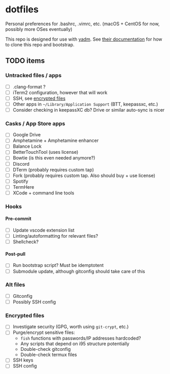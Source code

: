 # dotfiles

Personal preferences for .bashrc, .vimrc, etc. (macOS + CentOS for now, possibly more OSes eventually)

This repo is designed for use with [yadm](https://yadm.io/). See [their documentation](https://yadm.io/docs/getting_started) for how to clone this repo and bootstrap.

## TODO items

### Untracked files / apps

* [ ] .clang-format ?
* [ ] iTerm2 configuration, however that will work
* [ ] SSH, see [encrypted files](#Encrypted-files)
* [ ] Other apps in `~/Library/Application Support` (BTT, keepassxc, etc.)
* [ ] Consider checking in keepassXC db? Drive or similar auto-sync is nicer

### Casks / App Store apps

* [ ] Google Drive
* [ ] Amphetamine + Amphetamine enhancer
* [ ] Balance Lock
* [ ] BetterTouchTool (uses license)
* [ ] Bowtie (is this even needed anymore?)
* [ ] Discord
* [ ] DTerm (probably requires custom tap)
* [ ] Fork (probably requires custom tap. Also should buy + use license)
* [ ] Spotify
* [ ] TermHere
* [ ] XCode + command line tools

### Hooks

#### Pre-commit

* [ ] Update vscode extension list
* [ ] Linting/autoformatting for relevant files?
* [ ] Shellcheck?

#### Post-pull

* [ ] Run bootstrap script? Must be idemptotent
* [ ] Submodule update, although gitconfig should take care of this

### Alt files

* [ ] Gitconfig
* [ ] Possibly SSH config

### Encrypted files

* [ ] Investigate security (GPG, worth using `git-crypt`, etc.)
* [ ] Purge/encrypt sensitive files:
  * `fish` functions with passwords/IP addresses hardcoded?
  * Any scripts that depend on i95 structure potentially
  * Double-check gitconfig
  * Double-check termux files
* [ ] SSH keys
* [ ] SSH config
